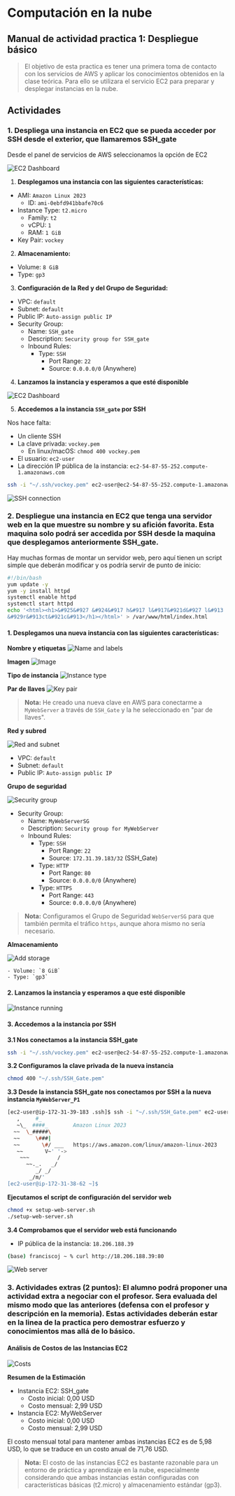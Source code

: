 # Computación en la nube

## Manual de actividad practica 1: Despliegue básico

> El objetivo de esta practica es tener una primera toma de contacto con los servicios de AWS y aplicar los conocimientos obtenidos en la clase teórica. Para ello se utilizara el servicio EC2 para  preparar y desplegar instancias en la nube.

## Actividades

### 1. Despliega una instancia en EC2 que se pueda acceder por SSH desde el exterior, que llamaremos SSH_gate

Desde el panel de servicios de AWS seleccionamos la opción de EC2

![EC2 Dashboard](img/ec2_dashboard.png)

1. **Desplegamos una instancia con las siguientes características:**

- AMI: `Amazon Linux 2023`
  - ID: `ami-0ebfd941bbafe70c6`
- Instance Type: `t2.micro`
  - Family: `t2`
  - vCPU: `1`
  - RAM: `1 GiB`
- Key Pair: `vockey`

2. **Almacenamiento:**

- Volume: `8 GiB`
- Type: `gp3`

3. **Configuración de la Red y del Grupo de Seguridad:**

- VPC: `default`
- Subnet: `default`
- Public IP: `Auto-assign public IP`
- Security Group:
  - Name: `SSH_gate`
  - Description: `Security group for SSH_gate`
  - Inbound Rules:
    - Type: `SSH`
      - Port Range: `22`
      - Source: `0.0.0.0/0` (Anywhere)

4. **Lanzamos la instancia y esperamos a que esté disponible**

![EC2 Dashboard](img/ec2_instance_running.png)

5. **Accedemos a la instancia `SSH_gate` por SSH**

Nos hace falta:

- Un cliente SSH
- La clave privada: `vockey.pem`
  - En linux/macOS: `chmod 400 vockey.pem`
- El usuario: `ec2-user`
- La dirección IP pública de la instancia: `ec2-54-87-55-252.compute-1.amazonaws.com`

```bash
ssh -i "~/.ssh/vockey.pem" ec2-user@ec2-54-87-55-252.compute-1.amazonaws.com
```

![SSH connection](img/ssh_connection.png)

### 2. Despliegue una instancia en EC2 que tenga una servidor web en la que muestre su nombre y su afición favorita. Esta maquina solo podrá ser accedida por SSH desde la maquina que desplegamos anteriormente SSH_gate.

Hay muchas formas de montar un servidor web, pero aquí tienen un script simple que 
deberán modificar y os podría servir de punto de inicio:

```bash
#!/bin/bash
yum update -y
yum -y install httpd
systemctl enable httpd
systemctl start httpd
echo '<html><h1>&#925&#927 &#924&#917 h&#917 l&#917&#921d&#927 l&#913 
&#929r&#913ct&#921c&#913</h1></html>' > /var/www/html/index.html
```

#### 1. **Desplegamos una  nueva instancia con las siguientes características:**

**Nombre y etiquetas**
![Name and labels](img/name_and_labels.png)

**Imagen**
![Image](img/image.png)

**Tipo de instancia**
![Instance type](img/instance_type.png)

**Par de llaves**
![Key pair](img/key_pair.png) 

> **Nota:** He creado una nueva clave en AWS para conectarme a `MyWebServer` a través de `SSH_Gate` y la he seleccionado en "par de llaves".

**Red y subred**

![Red and subnet](img/red_and_subnet.png)
  - VPC: `default`
  - Subnet: `default`
  - Public IP: `Auto-assign public IP`
  
**Grupo de seguridad**

![Security group](img/security_group.png)

  - Security Group:
    - Name: `MyWebServerSG`
    - Description: `Security group for MyWebServer`
    - Inbound Rules:
      - Type: `SSH`
        - Port Range: `22`
        - Source: `172.31.39.183/32` (SSH_Gate)
      - Type: `HTTP`
        - Port Range: `80`
        - Source: `0.0.0.0/0` (Anywhere)
      - Type: `HTTPS`
        - Port Range: `443`
        - Source: `0.0.0.0/0` (Anywhere)

> **Nota:** Configuramos el Grupo de Seguridad `WebServerSG` para que también permita el tráfico `https`, aunque ahora mismo no sería necesario.

**Almacenamiento**

![Add storage](img/add_storage.png)

    - Volume: `8 GiB`
    - Type: `gp3`

#### 2. **Lanzamos la instancia y esperamos a que esté disponible**

![Instance running](img/instance_running.png)

#### 3. **Accedemos a la instancia por SSH**

**3.1 Nos conectamos a la instancia SSH_gate**

```bash
ssh -i "~/.ssh/vockey.pem" ec2-user@ec2-54-87-55-252.compute-1.amazonaws.com
```

**3.2 Configuramos la clave privada de la nueva instancia**

```bash
chmod 400 "~/.ssh/SSH_Gate.pem"
```

**3.3 Desde la instancia SSH_gate nos conectamos por SSH a la nueva instancia `MyWebServer_P1`**

```bash
[ec2-user@ip-172-31-39-183 .ssh]$ ssh -i "~/.ssh/SSH_Gate.pem" ec2-user@ec2-18-206-188-39.compute-1.amazonaws.com
   ,     #_
   ~\_  ####_        Amazon Linux 2023
  ~~  \_#####\
  ~~     \###|
  ~~       \#/ ___   https://aws.amazon.com/linux/amazon-linux-2023
   ~~       V~' '->
    ~~~         /
      ~~._.   _/
         _/ _/
       _/m/'
[ec2-user@ip-172-31-38-62 ~]$ 
```

**Ejecutamos el script de configuración del servidor web**

```bash
chmod +x setup-web-server.sh 
./setup-web-server.sh 
```

**3.4 Comprobamos que el servidor web está funcionando**

* IP pública de la instancia: `18.206.188.39`

```bash
(base) franciscoj ~ % curl http://18.206.188.39:80
```

![Web server](img/web_server.png)
 
### 3. Actividades extras (2 puntos): El alumno podrá proponer una actividad extra a negociar con  el profesor. Sera evaluada del mismo modo que las anteriores (defensa con el profesor y descripción en la memoria). Estas actividades deberán estar en la linea de la practica pero demostrar esfuerzo y conocimientos mas allá de lo básico.

#### Análisis de Costos de las Instancias EC2

![Costs](img/costs.png)

**Resumen de la Estimación**

- Instancia EC2: SSH_gate
  - Costo inicial: 0,00 USD
  - Costo mensual: 2,99 USD
- Instancia EC2: MyWebServer
  - Costo inicial: 0,00 USD
  - Costo mensual: 2,99 USD

El costo mensual total para mantener ambas instancias EC2 es de 5,98 USD, lo que se traduce en un costo anual de 71,76 USD. 

> **Nota:** El costo de las instancias EC2 es bastante razonable para un entorno de práctica y aprendizaje en la nube, especialmente considerando que ambas instancias están configuradas con características básicas (t2.micro) y almacenamiento estándar (gp3).
